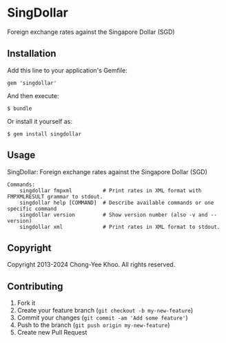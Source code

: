 # SingDollar

Foreign exchange rates against the Singapore Dollar (SGD)

## Installation

Add this line to your application's Gemfile:

    gem 'singdollar'

And then execute:

    $ bundle

Or install it yourself as:

    $ gem install singdollar

## Usage

SingDollar: Foreign exchange rates against the Singapore Dollar (SGD)
```
Commands:
    singdollar fmpxml          # Print rates in XML format with FMPXMLRESULT grammar to stdout.
    singdollar help [COMMAND]  # Describe available commands or one specific command
    singdollar version         # Show version number (also -v and --version)
    singdollar xml             # Print rates in XML format to stdout.
```
## Copyright

Copyright 2013-2024 Chong-Yee Khoo. All rights reserved.

## Contributing

1. Fork it
2. Create your feature branch (`git checkout -b my-new-feature`)
3. Commit your changes (`git commit -am 'Add some feature'`)
4. Push to the branch (`git push origin my-new-feature`)
5. Create new Pull Request
